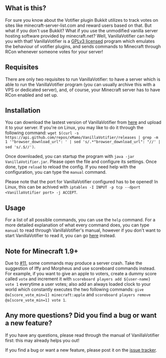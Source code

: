 ## What is this? ##
For sure you know about the Votifier plugin Bukkit utilizes to track votes on sites like minecraft-server-list.com and reward users based on that. But what if you don't use Bukkit? What if you use the unmodified vanilla server hosting software provided by minecraft.net? Well, VanillaVotifier can help you with that! VanillaVotifier is a [GPLv3 licensed](https://raw.githubusercontent.com/xMamo/VanillaVotifier/master/src/main/resources/co/virtualdragon/vanillaVotifier/impl/lang/license.txt) program which emulates the behaviour of votifier plugins, and sends commands to Minecraft through RCon whenever someone votes for your server!

## Requisites ##
There are only two requisites to run VanillaVotifier: to have a server which is able to run the VanillaVotifier program (you can usually archive this with a VPS or dedicated server), and, of course, your Minecraft server has to have RCon enabled and set up.

## Installation ##
You can download the lastest version of VanillaVotifier from [here](https://github.com/xMamo/VanillaVotifier/releases/latest) and upload it to your server. If you're on Linux, you may like to do it through the following command: `wget $(curl -s https://api.github.com/repos/xMamo/VanillaVotifier/releases | grep -m 1 '"browser_download_url": ' | sed 's/.*"browser_download_url": "//' | sed 's/.$//')`.

Once downloaded, you can startup the program with `java -jar VanillaVotifier.jar`. Please open the file and configure its settings. Once done, type `reload` to reload the config. If you need help with the configuration, you can type the `manual` command.

Please note that the port for VanillaVotifier configured has to be opened! In Linux, this can be achived with `iptables -I INPUT -p tcp --dport <VanillaVotifier port> -j ACCEPT`.

## Usage ##
For a list of all possible commands, you can use the `help` command. For a more detailed explanation of what every command does, you can type `manual` to read through VanillaVotifier's manual, however if you don't want to start VanillaVotifier to read it, you can go [here](https://raw.githubusercontent.com/xMamo/VanillaVotifier/master/src/main/resources/co/virtualdragon/vanillaVotifier/impl/lang/manual.txt) instead.

## Note for Minecraft 1.9+ ##
Due to [#11](https://github.com/xMamo/VanillaVotifier/issues/11), some commands may produce a server crash. Take the suggestion of Iffy and Morpheus and use scoreboard commands instead. For example, if you want to give an apple to voters, create a dummy score called `vote` and increment it with `scoreboard players add ${user-name} vote 1` everytime a user votes; also add an always loaded clock to your world which constantly executes the two following commands: `give @a[score_vote_min=1] minecraft:apple` and `scoreboard players remove @a[score_vote_min=1] vote 1`.

## Any more questions? Did you find a bug or want a new feature? ##
If you have any questions, please read through the manual of VanillaVotifier first: this may already helps you out!

If you find a bug or want a new feature, please post it on the [issue tracker](https://github.com/xMamo/VanillaVotifier/issues).
